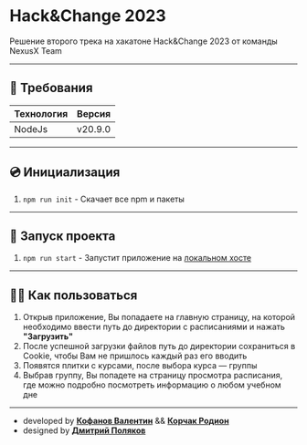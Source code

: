 # Hack&Change 2023
Решение второго трека на хакатоне Hack&Change 2023 от команды NexusX Team
___
## 📄 Требования
| Технология  | Версия  |
|-------------| ------- |
| NodeJs      | v20.9.0 |

___
## 💿 Инициализация
1. `npm run init` - Скачает все npm и пакеты

___
## 🚀 Запуск проекта
1. `npm run start` - Запустит приложение на [локальном хосте](http://localhost:3000)

___
## 💁‍♂️ Как пользоваться
1. Открыв приложение, Вы попадаете на главную страницу, на которой необходимо ввести путь до директории с расписаниями и нажать **"Загрузить"**
2. После успешной загрузки файлов путь до директории сохраниться в Cookie, чтобы Вам не пришлось каждый раз его вводить
3. Появятся плитки с курсами, после выбора курса — группы
4. Выбрав группу, Вы попадете на страницу просмотра расписания, где можно подробно посмотреть информацию о любом учебном дне

___
- developed by **[Кофанов Валентин](http://t.me/VALI666KO)** && **[Корчак Родион](http://t.me/keyrea_dy)**
- designed by **[Дмитрий Поляков](http://t.me/operculum)**
